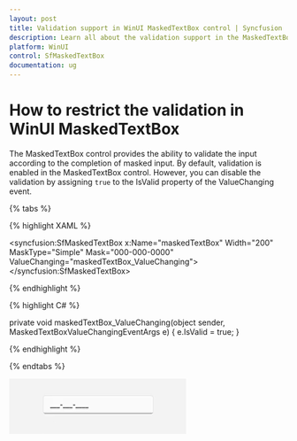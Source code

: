 ```yaml
---
layout: post
title: Validation support in WinUI MaskedTextBox control | Syncfusion
description: Learn all about the validation support in the MaskedTextBox (SfMaskedTextBox) control.
platform: WinUI
control: SfMaskedTextBox
documentation: ug
---
```


# How to restrict the validation in WinUI MaskedTextBox

The MaskedTextBox control provides the ability to validate the input according to the completion of masked input. By default, validation is enabled in the MaskedTextBox control. However, you can disable the validation by assigning `true` to the IsValid property of the ValueChanging event.

{% tabs %}

{% highlight XAML %}

<syncfusion:SfMaskedTextBox x:Name="maskedTextBox"
                            Width="200"
                            MaskType="Simple"
                            Mask="000-000-0000"
                            ValueChanging="maskedTextBox_ValueChanging">
</syncfusion:SfMaskedTextBox>

{% endhighlight %}

{% highlight C# %}

private void maskedTextBox_ValueChanging(object sender, MaskedTextBoxValueChangingEventArgs e)
{
    e.IsValid = true;
}

{% endhighlight %}

{% endtabs %}

![Validation support restriction in WinUI MaskedTextBox](MaskedTextBox_Images/winui_masked_textbox_validation.gif)